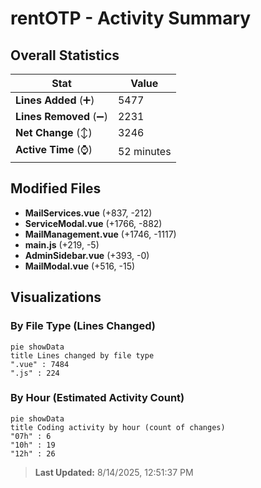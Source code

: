 # rentOTP - Activity Summary 

## Overall Statistics

| Stat                   | Value                                                             |
| ---------------------- | ----------------------------------------------------------------- |
| **Lines Added** (➕)   | 5477                                          |
| **Lines Removed** (➖) | 2231                                        |
| **Net Change** (↕)    | 3246                |
| **Active Time** (⌚)   | 52 minutes |


## Modified Files
- **MailServices.vue** (+837, -212)
- **ServiceModal.vue** (+1766, -882)
- **MailManagement.vue** (+1746, -1117)
- **main.js** (+219, -5)
- **AdminSidebar.vue** (+393, -0)
- **MailModal.vue** (+516, -15)

## Visualizations

### By File Type (Lines Changed)

```mermaid
pie showData
title Lines changed by file type
".vue" : 7484
".js" : 224
```

### By Hour (Estimated Activity Count)

```mermaid
pie showData
title Coding activity by hour (count of changes)
"07h" : 6
"10h" : 19
"12h" : 26
```


> **Last Updated:** 8/14/2025, 12:51:37 PM